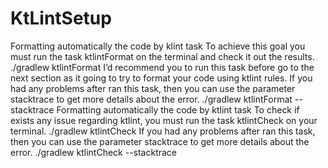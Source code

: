 # KtLintSetup
Formatting automatically the code by klint task
To achieve this goal you must run the task ktlintFormat on the terminal and check it out the results.
./gradlew ktlintFormat
I’d recommend you to run this task before go to the next section as it going to try to format your code using ktlint rules.
If you had any problems after ran this task, then you can use the parameter stacktrace to get more details about the error.
./gradlew ktlintFormat --stacktrace
Formatting automatically the code by ktlint task
To check if exists any issue regarding ktlint, you must run the task ktlintCheck on your terminal.
./gradlew ktlintCheck
If you had any problems after ran this task, then you can use the parameter stacktrace to get more details about the error.
./gradlew ktlintCheck --stacktrace

